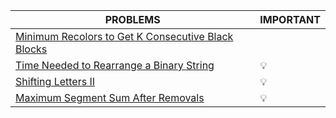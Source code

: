 |PROBLEMS|IMPORTANT|
|--------|---------|
|[Minimum Recolors to Get K Consecutive Black Blocks](https://leetcode.com/contest/biweekly-contest-85/problems/minimum-recolors-to-get-k-consecutive-black-blocks/)|
|[Time Needed to Rearrange a Binary String](https://leetcode.com/contest/biweekly-contest-85/problems/time-needed-to-rearrange-a-binary-string/)|💡|
|[Shifting Letters II](https://leetcode.com/contest/biweekly-contest-85/problems/shifting-letters-ii/)|💡|
|[Maximum Segment Sum After Removals](https://leetcode.com/contest/biweekly-contest-85/problems/maximum-segment-sum-after-removals/)|💡|